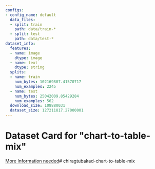 ```yaml
---
configs:
- config_name: default
  data_files:
  - split: train
    path: data/train-*
  - split: test
    path: data/test-*
dataset_info:
  features:
  - name: image
    dtype: image
  - name: text
    dtype: string
  splits:
  - name: train
    num_bytes: 102169807.41570717
    num_examples: 2245
  - name: test
    num_bytes: 25042009.85429284
    num_examples: 562
  download_size: 108880031
  dataset_size: 127211817.27000001
---
```

# Dataset Card for "chart-to-table-mix"

[More Information needed](https://github.com/huggingface/datasets/blob/main/CONTRIBUTING.md#how-to-contribute-to-the-dataset-cards)# chiragtubakad-chart-to-table-mix
